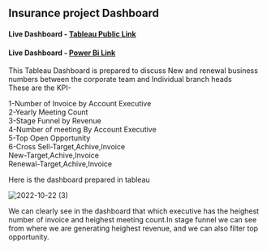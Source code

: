 ## Insurance project Dashboard
 
#### Live Dashboard - [Tableau Public Link](https://public.tableau.com/app/profile/pratibha.verma/viz/InsuranceProject_16573689825720/Dashboard1)    
#### Live Dashboard - [Power Bi Link](https://www.novypro.com/project/pratibhaverma-1)

This Tableau Dashboard is prepared to discuss New and renewal business numbers between the corporate team and Individual branch heads     
These are the KPI-  

1-Number of Invoice by Account Executive    
2-Yearly Meeting Count  
3-Stage Funnel by Revenue   
4-Number of meeting By Account Executive    
5-Top Open Opportunity    
6-Cross Sell-Target,Achive,Invoice  
       New-Target,Achive,Invoice   
       Renewal-Target,Achive,Invoice   
       
       
Here is the dashboard prepared in tableau      
        
![2022-10-22 (3)](https://user-images.githubusercontent.com/108516869/199050959-942ab1e8-8830-4360-80d4-7b105849be3e.png)

We can clearly see in the dashboard that which executive has the heighest number of invoice and heighest meeting count.In stage funnel we can see from where we are generating heighest revenue, and we can also filter top opportunity. 
